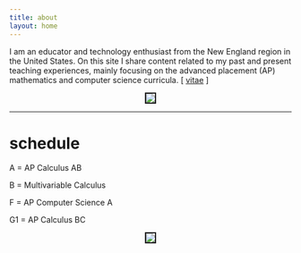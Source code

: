 ```yaml
---
title: about
layout: home
---
```



I am an educator and technology enthusiast from the New England region in the United States. On this site I share content related to my past and present teaching experiences, mainly focusing on the advanced placement (AP) mathematics and computer science curricula. [ <a href="/d-dl/vitae_web.pdf" target="_blank">vitae</a> ]

  

<p align="center"><img src="../d-img/profile.jpeg" border="2"> </p>

---
# schedule

A  = AP Calculus AB

B  = Multivariable Calculus

F  = AP Computer Science A

G1 = AP Calculus BC

<p align="center"> <img src="https://allreals.github.io/d-img/schedule-2022-2023.png" border="2"> </p>


<!-- 
<p align="center"> <object data="/d-dl/vitae_web.pdf" type="application/pdf" width="100%" height="800px"> </object> </p>
-->


